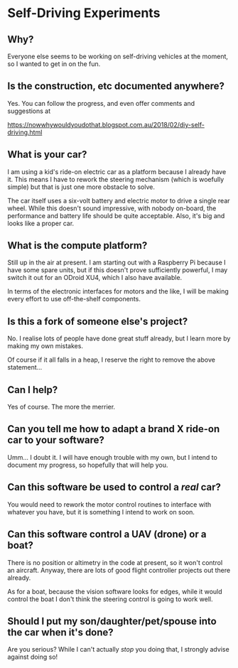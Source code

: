 # Self-Driving Experiments

## Why?

Everyone else seems to be working on self-driving vehicles at the moment, so I wanted to get in on the fun.

## Is the construction, etc documented anywhere?

Yes.  You can follow the progress, and even offer comments and suggestions at

https://nowwhywouldyoudothat.blogspot.com.au/2018/02/diy-self-driving.html

## What is your car?

I am using a kid's ride-on electric car as a platform because I already have it.  This means I have to rework the steering mechanism (which is woefully simple) but that is just one more obstacle to solve.

The car itself uses a six-volt battery and electric motor to drive a single rear wheel.  While this doesn't sound impressive, with nobody on-board, the performance and battery life should be quite acceptable.  Also, it's big and looks like a proper car.

## What is the compute platform?

Still up in the air at present.  I am starting out with a Raspberry Pi because I have some spare units, but if this doesn't prove sufficiently powerful, I may switch it out for an ODroid XU4, which I also have available.

In terms of the electronic interfaces for motors and the like, I will be making every effort to use off-the-shelf components.

## Is this a fork of someone else's project?

No.  I realise lots of people have done great stuff already, but I learn more by making my own mistakes.

Of course if it all falls in a heap, I reserve the right to remove the above statement...

## Can I help?

Yes of course.  The more the merrier.

## Can you tell me how to adapt a brand X ride-on car to your software?

Umm... I doubt it.  I will have enough trouble with my own, but I intend to document my progress, so hopefully that will help you.

## Can this software be used to control a *real* car?

You would need to rework the motor control routines to interface with whatever you have, but it is something I intend to work on soon.

## Can this software control a UAV (drone) or a boat?

There is no position or altimetry in the code at present, so it won't control an aircraft.  Anyway, there are lots of good flight controller projects out there already.

As for a boat, because the vision software looks for edges, while it would control the boat I don't think the steering control is going to work well.

## Should I put my son/daughter/pet/spouse into the car when it's done?

Are you serious?  While I can't actually *stop* you doing that, I strongly advise against doing so!
